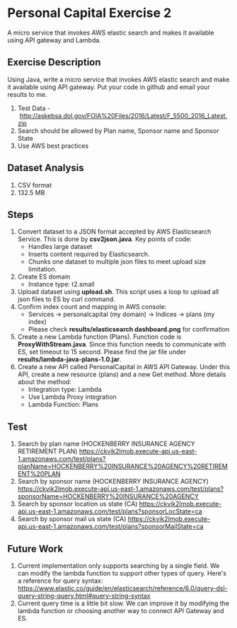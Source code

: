 # Personal Capital Exercise 2
A micro service that invokes AWS elastic search and makes it available using API gateway and Lambda.
## Exercise Description
Using Java, write a micro service that invokes AWS elastic search and make it available using API gateway.
Put your code in github and email your results to me.    
1. Test Data - http://askebsa.dol.gov/FOIA%20Files/2016/Latest/F_5500_2016_Latest.zip
2. Search should be allowed by Plan name, Sponsor name and Sponsor State   
3. Use AWS best practices
## Dataset Analysis
1. CSV format
2. 132.5 MB
## Steps
1. Convert dataset to a JSON format accepted by AWS Elasticsearch Service. This is done by **csv2json.java**. Key points of code:
    * Handles large dataset
    * Inserts content required by Elasticsearch.
    * Chunks one dataset to multiple json files to meet upload size limitation.
2. Create ES domain
    * Instance type: t2.small
3. Upload dataset using **upload.sh**. This script uses a loop to upload all json files to ES by curl command.
4. Confirm index count and mapping in AWS console:
    * Services → personalcapital (my domain) → Indices → plans (my index)
    * Please check **results/elasticsearch dashboard.png** for confirmation
5. Create a new Lambda function (Plans). Function code is **ProxyWithStream.java**. Since this function needs to communicate with ES, set timeout to 15 second. Please find the jar file under **results/lambda-java-plans-1.0.jar**.
6. Create a new API called PersonalCapital in AWS API Gateway. Under this API, create a new resource (plans) and a new Get method. More details about the method:
    * Integration type: Lambda
    * Use Lambda Proxy integration
    * Lambda Function: Plans
## Test
1. Search by plan name (HOCKENBERRY INSURANCE AGENCY RETIREMENT PLAN)
https://ckvik2lmob.execute-api.us-east-1.amazonaws.com/test/plans?planName=HOCKENBERRY%20INSURANCE%20AGENCY%20RETIREMENT%20PLAN
2. Search by sponsor name (HOCKENBERRY INSURANCE AGENCY)
https://ckvik2lmob.execute-api.us-east-1.amazonaws.com/test/plans?sponsorName=HOCKENBERRY%20INSURANCE%20AGENCY
3. Search by sponsor location us state (CA)
https://ckvik2lmob.execute-api.us-east-1.amazonaws.com/test/plans?sponsorLocState=ca
4. Search by sponsor mail us state (CA)
https://ckvik2lmob.execute-api.us-east-1.amazonaws.com/test/plans?sponsorMailState=ca

## Future Work
1. Current implementation only supports searching by a single field. We can modify the lambda function to support other types of query. Here's a reference for query syntax: https://www.elastic.co/guide/en/elasticsearch/reference/6.0/query-dsl-query-string-query.html#query-string-syntax
2. Current query time is a little bit slow. We can improve it by modifying the lambda function or choosing another way to connect API Gateway and ES.  
